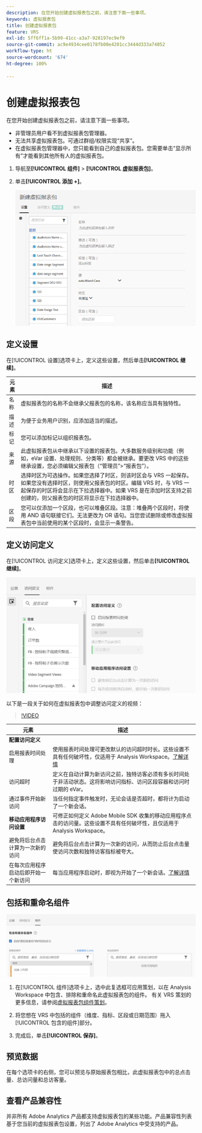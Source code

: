 ```yaml
---
description: 在您开始创建虚拟报表包之前，请注意下面一些事项。
keywords: 虚拟报表包
title: 创建虚拟报表包
feature: VRS
exl-id: 5ff6ff1a-5b99-41cc-a3a7-928197ec9ef9
source-git-commit: ac9e4934cee0178fb00e4201cc3444d333a74052
workflow-type: ht
source-wordcount: '674'
ht-degree: 100%

---
```


# 创建虚拟报表包

在您开始创建虚拟报表包之前，请注意下面一些事项。

* 非管理员用户看不到虚拟报表包管理器。
* 无法共享虚拟报表包。可通过群组/权限实现“共享”。
* 在虚拟报表包管理器中，您只能看到自己的虚拟报表包。您需要单击“显示所有”才能看到其他所有人的虚拟报表包。

1. 导航至&#x200B;**[!UICONTROL 组件]** > **[!UICONTROL 虚拟报表包]**。
1. 单击&#x200B;**[!UICONTROL 添加 +]**。

   ![](assets/new_vrs.png)

## 定义设置

在[!UICONTROL 设置]选项卡上，定义这些设置，然后单击&#x200B;**[!UICONTROL 继续]**。

| 元素 | 描述 |
| --- |--- |
| 名称 | 虚拟报表包的名称不会继承父报表包的名称，该名称应当具有独特性。 |
| 描述 | 为便于业务用户识别，应添加适当的描述。 |
| 标记 | 您可以添加标记以组织报表包。 |
| 来源 | 此虚拟报表包从中继承以下设置的报表包。大多数服务级别和功能（例如，eVar 设置、处理规则、分类等）都会被继承。要更改 VRS 中的这些继承设置，您必须编辑父报表包（“管理员”>“报表包”）。 |
| 时区 | 选择时区为可选操作。如果您选择了时区，则该时区会与 VRS 一起保存。如果您没有选择时区，则使用父报表包的时区。编辑 VRS 时，与 VRS 一起保存的时区将会显示在下拉选择器中。如果 VRS 是在添加时区支持之前创建的，则父报表包的时区将显示在下拉选择器中。 |
| 区段 | 您可以仅添加一个区段，也可以堆叠区段。注意：堆叠两个区段时，将使用 AND 语句联接它们。无法更改为 OR 语句。当您尝试删除或修改虚拟报表包中当前使用的某个区段时，会显示一条警告。 |

## 定义访问定义

在[!UICONTROL 访问定义]选项卡上，定义这些设置，然后单击&#x200B;**[!UICONTROL 继续]**。

![](assets/visit-definition.png)

以下是一段关于如何在虚拟报表包中调整访问定义的视频：

>[!VIDEO](https://video.tv.adobe.com/v/23545/?quality=12)

| 元素 | 描述 |
| --- |--- |
| **配置访问定义** |  |
| 启用报表时间处理 | 使用报表时间处理可更改默认的访问超时时长。这些设置不具有任何破坏性，仅适用于 Analysis Workspace。[了解详情](/help/components/vrs/vrs-report-time-processing.md) |
| 访问超时 | 定义在自动计算为新访问之前，独特访客必须有多长时间处于非活动状态。这将影响访问指标、访问区段容器和访问时过期的 eVar。 |
| 通过事件开始新访问 | 当任何指定事件触发时，无论会话是否超时，都将计为启动了一个新会话。 |
| **移动应用程序访问设置** | 可修正如何定义 Adobe Mobile SDK 收集的移动应用程序点击的访问量。这些设置不具有任何破坏性，且仅适用于 Analysis Workspace。 |
| 避免将后台点击计算为一次新的访问 | 避免将后台点击计算为一次新的访问，从而防止后台点击量使访问次数和独特访客指标被夸大。 |
| 在每次应用程序启动后即开始一个新访问 | 每当应用程序启动时，即视为开始了一个新会话。[了解详情](/help/components/vrs/vrs-mobile-visit-processing.md) |

## 包括和重命名组件

![](assets/components.png)

1. 在[!UICONTROL 组件]选项卡上，选中此复选框可应用策划，以在 Analysis Workspace 中包含、排除和重命名此虚拟报表包的组件。
有关 VRS 策划的更多信息，请参阅[虚拟报表包组件策划](https://experienceleague.adobe.com/docs/analytics/components/virtual-report-suites/vrs-components.html#virtual-report-suites?lang=zh-Hans)。

1. 将您想在 VRS 中包括的组件（维度、指标、区段或日期范围）拖入[!UICONTROL 包含的组件]部分。

1. 完成后，单击&#x200B;**[!UICONTROL 保存]**。

## 预览数据

在每个选项卡的右侧，您可以预览与原始报表包相比，此虚拟报表包中的总点击量、总访问量和总访客量。

## 查看产品兼容性

并非所有 Adobe Analytics 产品都支持虚拟报表包的某些功能。产品兼容性列表基于您当前的虚拟报表包设置，列出了 Adobe Analytics 中受支持的产品。
